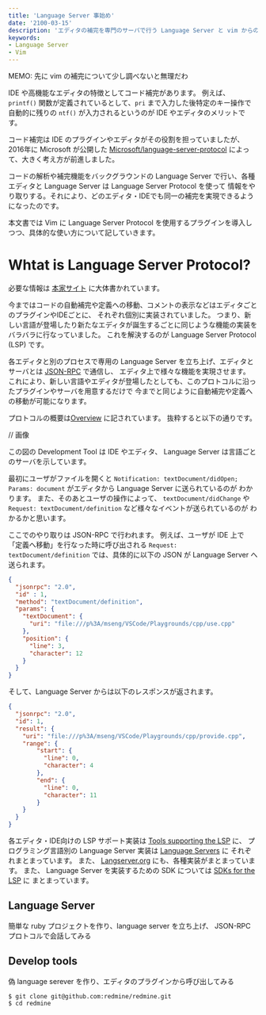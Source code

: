 ```yaml
---
title: 'Language Server 事始め'
date: '2100-03-15'
description: 'エディタの補完を専門のサーバで行う Language Server と vim からの使用方法について簡単にまとめます。'
keywords:
- Language Server
- Vim
---
```


MEMO: 先に vim の補完について少し調べないと無理だわ

IDE や高機能なエディタの特徴としてコード補完があります。
例えば、 `printf()` 関数が定義されているとして、`pri` まで入力した後特定のキー操作で自動的に残りの `ntf()` が入力されるというのが
IDE やエディタのメリットです。

コード補完は IDE のプラグインやエディタがその役割を担っていましたが、2016年に Microsoft が公開した
[Microsoft/language-server-protocol](https://github.com/Microsoft/language-server-protocol) によって、大きく考え方が前進しました。

コードの解析や補完機能をバックグラウンドの Language Server で行い、各種エディタと Language Server は Language Server Protocol を使って
情報をやり取りする。それにより、どのエディタ・IDEでも同一の補完を実現できるようになったのです。

本文書では Vim に Language Server Protocol を使用するプラグインを導入しつつ、具体的な使い方について記していきます。

Whtat is Language Server Protocol?
====

必要な情報は [本家サイト](https://microsoft.github.io/language-server-protocol/) に大体書かれています。

今まではコードの自動補完や定義への移動、コメントの表示などはエディタごとのプラグインやIDEごとに、
それぞれ個別に実装されていました。
つまり、新しい言語が登場したり新たなエディタが誕生するごとに同じような機能の実装をバラバラに行なっていました。
これを解決するのが Language Server Protocol (LSP) です。

各エディタと別のプロセスで専用の Language Server を立ち上げ、エディタとサーバとは [JSON-RPC](https://www.jsonrpc.org/) で通信し、
エディタ上で様々な機能を実現させます。
これにより、新しい言語やエディタが登場したとしても、このプロトコルに沿ったプラグインやサーバを用意するだけで
今までと同じように自動補完や定義への移動が可能になります。

プロトコルの概要は[Overview](https://microsoft.github.io/language-server-protocol/overview) に記されています。
抜粋すると以下の通りです。

[](https://microsoft.github.io/language-server-protocol/img/language-server-sequence.png) // 画像

この図の Development Tool は IDE やエディタ、 Language Server は言語ごとのサーバを示しています。

最初にユーザがファイルを開くと `Notification: textDocument/didOpen; Params: document` がエディタから Language Server に送られているのが
わかります。
また、そのあとユーザの操作によって、 `textDocument/didChange` や `Request: textDocument/definition` など様々なイベントが送られているのが
わかるかと思います。

ここでのやり取りは JSON-RPC で行われます。
例えば、ユーザが IDE 上で「定義へ移動」を行なった時に呼び出される `Request: textDocument/definition` では、具体的に以下の JSON が
Language Server へ送られます。

```json
{
  "jsonrpc": "2.0",
  "id" : 1,
  "method": "textDocument/definition",
  "params": {
    "textDocument": {
      "uri": "file:///p%3A/mseng/VSCode/Playgrounds/cpp/use.cpp"
    },
    "position": {
      "line": 3,
      "character": 12
    }
  }
}
```

そして、Language Server からは以下のレスポンスが返されます。

```json
{
  "jsonrpc": "2.0",
  "id": 1,
  "result": {
    "uri": "file:///p%3A/mseng/VSCode/Playgrounds/cpp/provide.cpp",
    "range": {
        "start": {
          "line": 0,
          "character": 4
        },
        "end": {
          "line": 0,
          "character": 11
        }
    }
  }
}
```

各エディタ・IDE向けの LSP サポート実装は [Tools supporting the LSP](https://microsoft.github.io/language-server-protocol/implementors/tools/) に、
プログラミング言語別の Language Server 実装は [Language Servers](https://microsoft.github.io/language-server-protocol/implementors/servers/) に
それぞれまとまっています。
また、 [Langserver.org](https://langserver.org/) にも、各種実装がまとまっています。
また、 Language Server を実装するための SDK については [SDKs for the LSP](https://microsoft.github.io/language-server-protocol/implementors/sdks/) に
まとまっています。

Language Server
----

簡単な ruby プロジェクトを作り、language server を立ち上げ、 JSON-RPC プロトコルで会話してみる

Develop tools
----

偽 language serever を作り、エディタのプラグインから呼び出してみる

```
$ git clone git@github.com:redmine/redmine.git
$ cd redmine

